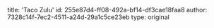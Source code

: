 title: 'Taco Zulu'
id: 255e87d4-ff08-492a-bf14-df3cae18faa8
author: 7328c14f-7ec2-4511-a24d-29a1c5ce23eb
type: original
